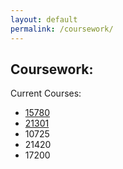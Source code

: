 ```yaml
---
layout: default
permalink: /coursework/
---
```


## Coursework: 
Current Courses:
- [15780](https://www.diderot.one/courses/74)
- [21301](https://www.math.cmu.edu/~jmackey/math301/syll.html)
- 10725
- 21420
- 17200